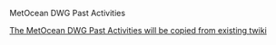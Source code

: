 MetOcean DWG Past Activities

[The MetOcean DWG Past Activities will be copied from existing twiki](https://external.ogc.org/twiki_public/MetOceanDWG)
